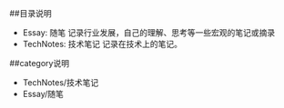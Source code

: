 ﻿
##目录说明
* Essay: 随笔 记录行业发展，自己的理解、思考等一些宏观的笔记或摘录
* TechNotes: 技术笔记  记录在技术上的笔记。

##category说明
* TechNotes/技术笔记
* Essay/随笔
